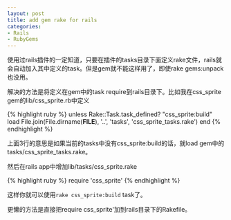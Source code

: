 ```yaml
---
layout: post
title: add gem rake for rails
categories:
- Rails
- RubyGems
---
```

使用过rails插件的一定知道，只要在插件的tasks目录下面定义rake文件，rails就会自动加入其中定义的task。但是gem就不能这样用了，即使rake gems:unpack也没用。

解决的方法是将定义在gem中的task require到rails目录下。比如我在css_sprite gem的lib/css_sprite.rb中定义

{% highlight ruby %}
unless Rake::Task.task_defined? "css_sprite:build"
  load File.join(File.dirname(__FILE__), '..', 'tasks', 'css_sprite_tasks.rake')
end
{% endhighlight %}

上面3行的意思是如果当前的tasks中没有css_sprite:build的话，就load gem中的tasks/css_sprite_tasks.rake。

然后在rails app中增加lib/tasks/css_sprite.rake

{% highlight ruby %}
require 'css_sprite'
{% endhighlight %}

这样你就可以使用`rake css_sprite:build` task了。

更懒的方法是直接把require css_sprite'加到rails目录下的Rakefile。

